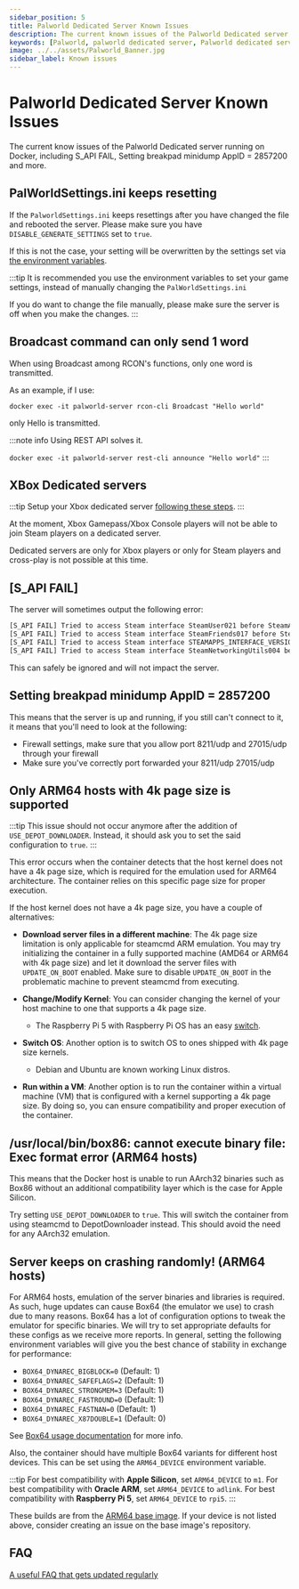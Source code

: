 ```yaml
---
sidebar_position: 5
title: Palworld Dedicated Server Known Issues
description: The current known issues of the Palworld Dedicated server running on Docker, including S_API FAIL, Setting breakpad minidump AppID = 2857200 and more.
keywords: [Palworld, palworld dedicated server, Palworld dedicated server known issues, Palworld dedicated server issues]
image: ../../assets/Palworld_Banner.jpg
sidebar_label: Known issues
---
```

<!-- markdownlint-disable-next-line -->
# Palworld Dedicated Server Known Issues

The current know issues of the Palworld Dedicated server running on Docker,
including S_API FAIL, Setting breakpad minidump AppID = 2857200 and more.

## PalWorldSettings.ini keeps resetting

If the `PalworldSettings.ini` keeps resettings after you have changed the file and rebooted the server.
Please make sure you have `DISABLE_GENERATE_SETTINGS` set to `true`.

If this is not the case, your setting will be overwritten by the settings set via [the environment variables](https://palworld-server-docker.loef.dev/getting-started/configuration/game-settings).

:::tip
It is recommended you use the environment variables to set your game settings, instead of manually changing the `PalWorldSettings.ini`

If you do want to change the file manually, please make sure the server is off when you make the changes.
:::

## Broadcast command can only send 1 word

When using Broadcast among RCON's functions, only one word is transmitted.

As an example, if I use:

`docker exec -it palworld-server rcon-cli Broadcast "Hello world"`

only Hello is transmitted.

:::note info
Using REST API solves it.

`docker exec -it palworld-server rest-cli announce "Hello world"`
:::

## XBox Dedicated servers

:::tip
Setup your Xbox dedicated server [following these steps](https://palworld-server-docker.loef.dev/quick-setup-xbox).
:::

At the moment, Xbox Gamepass/Xbox Console players will not be able to join Steam players on a dedicated server.

Dedicated servers are only for Xbox players or only for Steam players and cross-play is not possible at this time.

## [S_API FAIL]

The server will sometimes output the following error:

```bash
[S_API FAIL] Tried to access Steam interface SteamUser021 before SteamAPI_Init succeeded.
[S_API FAIL] Tried to access Steam interface SteamFriends017 before SteamAPI_Init succeeded.
[S_API FAIL] Tried to access Steam interface STEAMAPPS_INTERFACE_VERSION008 before SteamAPI_Init succeeded.
[S_API FAIL] Tried to access Steam interface SteamNetworkingUtils004 before SteamAPI_Init succeeded.
```

This can safely be ignored and will not impact the server.

## Setting breakpad minidump AppID = 2857200

This means that the server is up and running, if you still can't connect to it,
it means that you'll need to look at the following:

* Firewall settings, make sure that you allow port 8211/udp and 27015/udp through your firewall
* Make sure you've correctly port forwarded your 8211/udp 27015/udp

## Only ARM64 hosts with 4k page size is supported

:::tip
This issue should not occur anymore after the addition of `USE_DEPOT_DOWNLOADER`. Instead, it should ask you to set the
said configuration to `true`.
:::

This error occurs when the container detects that the host kernel does not have a 4k page size,
which is required for the emulation used for ARM64 architecture. The container relies on this specific page
size for proper execution.

If the host kernel does not have a 4k page size, you have a couple of alternatives:

* **Download server files in a different machine**: The 4k page size limitation is only applicable for steamcmd
ARM emulation. You may try initializing the container in a fully supported machine (AMD64 or ARM64 with 4k page size)
and let it download the server files with `UPDATE_ON_BOOT` enabled. Make sure to disable `UPDATE_ON_BOOT` in the
problematic machine to prevent steamcmd from executing.

* **Change/Modify Kernel**: You can consider changing the kernel of your host machine to one that supports a 4k page size.
  * The Raspberry Pi 5 with Raspberry Pi OS has an easy [switch](https://github.com/raspberrypi/bookworm-feedback/issues/107#issuecomment-1773810662).

* **Switch OS**: Another option is to switch OS to ones shipped with 4k page size kernels.
  * Debian and Ubuntu are known working Linux distros.

* **Run within a VM**: Another option is to run the container within a virtual machine (VM) that is configured
  with a kernel supporting a 4k page size. By doing so, you can ensure compatibility and proper execution of the
  container.

## /usr/local/bin/box86: cannot execute binary file: Exec format error (ARM64 hosts)

This means that the Docker host is unable to run AArch32 binaries such as Box86 without an additional
compatibility layer which is the case for Apple Silicon.

Try setting `USE_DEPOT_DOWNLOADER` to `true`. This will switch the container from using steamcmd to
DepotDownloader instead. This should avoid the need for any AArch32 emulation.

## Server keeps on crashing randomly! (ARM64 hosts)

For ARM64 hosts, emulation of the server binaries and libraries is required. As such, huge updates can cause Box64
(the emulator we use) to crash due to many reasons. Box64 has a lot of configuration options to tweak the emulator
for specific binaries. We will try to set appropriate defaults for these configs as we receive more reports. In general,
setting the following environment variables will give you the best chance of stability in exchange for performance:

* `BOX64_DYNAREC_BIGBLOCK=0` (Default: 1)
* `BOX64_DYNAREC_SAFEFLAGS=2` (Default: 1)
* `BOX64_DYNAREC_STRONGMEM=3` (Default: 1)
* `BOX64_DYNAREC_FASTROUND=0` (Default: 1)
* `BOX64_DYNAREC_FASTNAN=0` (Default: 1)
* `BOX64_DYNAREC_X87DOUBLE=1` (Default: 0)

See [Box64 usage documentation](https://github.com/ptitSeb/box64/blob/main/docs/USAGE.md) for more info.

Also, the container should have multiple Box64 variants for different host devices. This can be set using the `ARM64_DEVICE`
environment variable.

:::tip
For best compatibility with **Apple Silicon**, set `ARM64_DEVICE` to `m1`.
For best compatibility with **Oracle ARM**, set `ARM64_DEVICE` to  `adlink`.
For best compatibility with **Raspberry Pi 5**, set `ARM64_DEVICE` to  `rpi5`.
:::

These builds are from the [ARM64 base image](https://github.com/sonroyaalmerol/steamcmd-arm64). If your device is not listed
above, consider creating an issue on the base image's repository.

## FAQ

[A useful FAQ that gets updated regularly](https://gist.github.com/Toakan/3c78a577c21a21fcc5fa917f3021d70e#file-palworld-server-faq-community-md)
